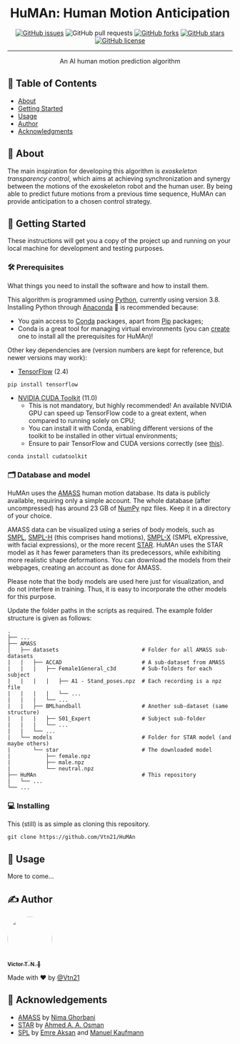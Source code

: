 <!-- <p align="center">
  <a href="" rel="noopener">
 <img width=200px height=200px src="https://i.imgur.com/6wj0hh6.jpg" alt="Project logo"></a>
</p> -->

<h1 align="center">HuMAn: Human Motion Anticipation</h1>

<div align="center">

  [![GitHub issues](https://img.shields.io/github/issues/Vtn21/HuMAn)](https://github.com/Vtn21/HuMAn/issues)
  ![GitHub pull requests](https://img.shields.io/github/issues-pr/Vtn21/HuMAn)
  [![GitHub forks](https://img.shields.io/github/forks/Vtn21/HuMAn)](https://github.com/Vtn21/HuMAn/network)
  [![GitHub stars](https://img.shields.io/github/stars/Vtn21/HuMAn)](https://github.com/Vtn21/HuMAn/stargazers)
  [![GitHub license](https://img.shields.io/github/license/Vtn21/HuMAn)](https://github.com/Vtn21/HuMAn/blob/main/LICENSE)

</div>

---

<p align="center"> An AI human motion prediction algorithm
    <br>
</p>

## 📝 Table of Contents
- [About](#about)
- [Getting Started](#getting_started)
- [Usage](#usage)
- [Author](#author)
- [Acknowledgments](#acknowledgement)

## 🧐 About <a name = "about"></a>
The main inspiration for developing this algorithm is *exoskeleton transparency control*, which aims at achieving synchronization and synergy between the motions of the exoskeleton robot and the human user. By being able to predict future motions from a previous time sequence, HuMAn can provide anticipation to a chosen control strategy.

## 🏁 Getting Started <a name = "getting_started"></a>
These instructions will get you a copy of the project up and running on your local machine for development and testing purposes.
<!-- See [deployment](#deployment) for notes on how to deploy the project on a live system. -->

### 🛠 Prerequisites
What things you need to install the software and how to install them.

This algorithm is programmed using [Python](https://www.python.org/), currently using version 3.8. Installing Python through [Anaconda](https://www.anaconda.com/products/individual) 🐍 is recommended because:

- You gain access to [Conda](https://anaconda.org/anaconda/repo) packages, apart from [Pip](https://pypi.org/) packages;
- Conda is a great tool for managing virtual environments (you can [create](https://docs.conda.io/projects/conda/en/latest/user-guide/tasks/manage-environments.html) one to install all the prerequisites for HuMAn)!

Other key dependencies are (version numbers are kept for reference, but newer versions may work):

- [TensorFlow](https://www.tensorflow.org/) (2.4)
```
pip install tensorflow
```

- [NVIDIA CUDA Toolkit](https://developer.nvidia.com/cuda-zone) (11.0)
  - This is not mandatory, but highly recommended! An available NVIDIA GPU can speed up TensorFlow code to a great extent, when compared to running solely on CPU;
  - You can install it with Conda, enabling different versions of the toolkit to be installed in other virtual environments;
  - Ensure to pair TensorFlow and CUDA versions correctly (see [this](https://www.tensorflow.org/install/gpu#software_requirements)).
```
conda install cudatoolkit
```

### 🗂 Database and model

HuMAn uses the [AMASS](https://amass.is.tue.mpg.de/) human motion database. Its data is publicly available, requiring only a simple account. The whole database (after uncompressed) has around 23 GB of [NumPy](https://numpy.org/) npz files. Keep it in a directory of your choice.

AMASS data can be visualized using a series of body models, such as [SMPL](https://smpl.is.tue.mpg.de/), [SMPL-H](https://mano.is.tue.mpg.de/) (this comprises hand motions), [SMPL-X](https://smpl-x.is.tue.mpg.de/) (SMPL eXpressive, with facial expressions), or the more recent [STAR](https://star.is.tue.mpg.de/en). HuMAn uses the STAR model as it has fewer parameters than its predecessors, while exhibiting more realistic shape deformations. You can download the models from their webpages, creating an account as done for AMASS.

Please note that the body models are used here just for visualization, and do not interfere in training. Thus, it is easy to incorporate the other models for this purpose.

Update the folder paths in the scripts as required. The example folder structure is given as follows:

    .
    ├── ...
    ├── AMASS
    │   ├── datasets                          # Folder for all AMASS sub-datasets
    |   |   ├── ACCAD                         # A sub-dataset from AMASS
    |   |   |   ├── Female1General_c3d        # Sub-folders for each subject
    |   |   |   |   ├── A1 - Stand_poses.npz  # Each recording is a npz file
    |   |   |   |   └── ...
    |   |   |   └── ...
    |   |   ├── BMLhandball                   # Another sub-dataset (same structure)
    |   |   |   ├── S01_Expert                # Subject sub-folder
    |   |   |   └── ...
    |   |   └── ...
    |   └── models                            # Folder for STAR model (and maybe others)
    |       └── star                          # The downloaded model
    |           ├── female.npz
    |           ├── male.npz
    |           └── neutral.npz
    ├── HuMAn                                 # This repository
    |   └── ...
    └── ...

### 💻 Installing

This (still) is as simple as cloning this repository.

```
git clone https://github.com/Vtn21/HuMAn
```

<!-- End with an example of getting some data out of the system or using it for a little demo. -->

<!-- ## 🔧 Running the tests <a name = "tests"></a> -->
<!-- Explain how to run the automated tests for this system. -->

<!-- ### Break down into end to end tests
Explain what these tests test and why

```
Give an example
```

### And coding style tests
Explain what these tests test and why

```
Give an example
``` -->

## 🎈 Usage <a name="usage"></a>

More to come...

<!-- ## 🚀 Deployment <a name = "deployment"></a>
Add additional notes about how to deploy this on a live system. -->

<!-- ## ⛏️ Built Using <a name = "built_using"></a>
- [MongoDB](https://www.mongodb.com/) - Database
- [Express](https://expressjs.com/) - Server Framework
- [VueJs](https://vuejs.org/) - Web Framework
- [NodeJs](https://nodejs.org/en/) - Server Environment -->

## ✍️ Author <a name = "author"></a>

<a href="https://github.com/Vtn21">
 <img style="border-radius: 50%;" src="https://avatars.githubusercontent.com/u/13922299?s=460&u=2e2554bb02cc92028e5cba651b04459afd3c84fd&v=4" width="100px;" alt=""/>
 <br />
 <sub><b>Victor T. N. 🤖</b></sub></a>

Made with ❤️ by [@Vtn21](https://github.com/Vtn21)

<!-- [![Gmail Badge](https://img.shields.io/badge/-victor.noppeney@usp.br-c14438?style=flat-square&logo=Gmail&logoColor=white&link=mailto:victor.noppeney@usp.br)](mailto:victor.noppeney@usp.br) -->

<!-- -  - Idea & Initial work -->

<!-- See also the list of [contributors](https://github.com/kylelobo/The-Documentation-Compendium/contributors) who participated in this project. -->

## 🎉 Acknowledgements <a name = "acknowledgement"></a>
- [AMASS](https://github.com/nghorbani/amass) by [Nima Ghorbani](http://nghorbani.github.io/)
- [STAR](https://github.com/ahmedosman/STAR) by [Ahmed A. A. Osman](https://ps.is.mpg.de/person/aosman)
- [SPL](https://github.com/eth-ait/spl) by [Emre Aksan](https://ait.ethz.ch/people/eaksan/) and [Manuel Kaufmann](https://ait.ethz.ch/people/kamanuel/)
